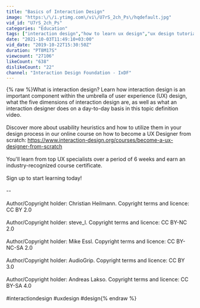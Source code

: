 ```yaml
---
title: "Basics of Interaction Design"
image: "https:\/\/i.ytimg.com\/vi\/U7rS_2ch_Ps\/hqdefault.jpg"
vid_id: "U7rS_2ch_Ps"
categories: "Education"
tags: ["interaction design","how to learn ux design","ux design tutorials"]
date: "2021-10-03T11:49:10+03:00"
vid_date: "2019-10-22T15:30:50Z"
duration: "PT8M17S"
viewcount: "27106"
likeCount: "638"
dislikeCount: "22"
channel: "Interaction Design Foundation - IxDF"
---
```

{% raw %}What is interaction design? Learn how interaction design is an important component within the umbrella of user experience (UX) design, what the five dimensions of interaction design are, as well as what an interaction designer does on a day-to-day basis in this topic definition video.<br /><br />Discover more about usability heuristics and how to utilize them in your design process in our online course on how to become a UX Designer from scratch: <a rel="nofollow" target="blank" href="https://www.interaction-design.org/courses/become-a-ux-designer-from-scratch">https://www.interaction-design.org/courses/become-a-ux-designer-from-scratch</a><br /><br />You'll learn from top UX specialists over a period of 6 weeks and earn an industry-recognized course certificate.<br /><br />Sign up to start learning today!<br /><br />--<br /><br />Author/Copyright holder: Christian Heilmann. Copyright terms and licence: CC BY 2.0<br /><br />Author/Copyright holder: steve_l. Copyright terms and licence: CC BY-NC 2.0<br /><br />Author/Copyright holder: Mike Essl. Copyright terms and licence: CC BY-NC-SA 2.0<br /><br />Author/Copyright holder: AudioGrip. Copyright terms and licence: CC BY 3.0<br /><br />Author/Copyright holder: Andreas Lakso. Copyright terms and licence: CC BY-SA 4.0<br /><br />#interactiondesign #uxdesign #design{% endraw %}
